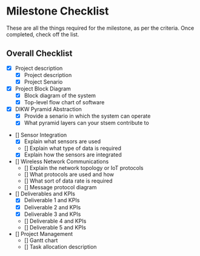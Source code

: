 # Milestone Checklist
These are all the things required for the milestone, as per the criteria. Once completed, check off the list. 

## Overall Checklist
- [x] Project description
    - [x] Project description
    - [x] Project Senario
- [x] Project Block Diagram 
    - [x] Block diagram of the system
    - [x] Top-level flow chart of software
- [x] DIKW Pyramid Abstraction
    - [x] Provide a senario in which the system can operate
    - [x] What pyramid layers can your stsem contribute to
- [] Sensor Integration 
    - [x] Explain what sensors are used 
    - [] Explain what type of data is required
    - [x] Explain how the sensors are integrated
- [] Wireless Network Communications 
    - [] Explain the network topology or IoT protocols 
    - [] What protocols are used and how 
    - [] What sort of data rate is required
    - [] Message protocol diagram
- [] Deliverables and KPIs
    - [x] Deliverable 1 and KPIs
    - [x] Deliverable 2 and KPIs
    - [x] Deliverable 3 and KPIs
    - [] Deliverable 4 and KPIs
    - [] Deliverable 5 and KPIs
- [] Project Management
    - [] Gantt chart 
    - [] Task allocation description

